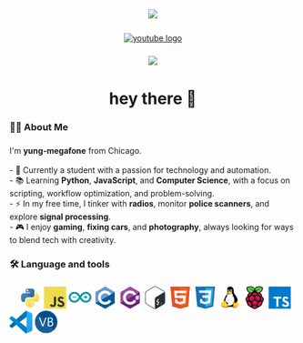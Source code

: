 <div align="center">
  <img height="150" src="https://avatars.githubusercontent.com/u/61205646"  />
</div>

###

<div align="center">
  <a href="https://www.youtube.com/@yung-megafone" target="_blank"><img src="https://img.shields.io/static/v1?message=Youtube&logo=youtube&label=&color=FF0000&logoColor=white&labelColor=&style=for-the-badge" height="25" alt="youtube logo"  /></a>
</div>

###

<div align="center">
  <img src="https://visitor-badge.laobi.icu/badge?page_id=yung-megafone"  />
</div>

###

<h1 align="center">hey there 👋</h1>

###

<h3 align="left">👩‍💻  About Me</h3>

###

<p align="left">
  I'm <strong>yung-megafone</strong> from Chicago.<br><br>
  - 🔭 Currently a student with a passion for technology and automation.<br>
  - 📚 Learning <strong>Python</strong>, <strong>JavaScript</strong>, and <strong>Computer Science</strong>, with a focus on scripting, workflow optimization, and problem-solving.<br>
  - ⚡ In my free time, I tinker with <strong>radios</strong>, monitor <strong>police scanners</strong>, and explore <strong>signal processing</strong>.<br>
  - 🎮 I enjoy <strong>gaming</strong>, <strong>fixing cars</strong>, and <strong>photography</strong>, always looking for ways to blend tech with creativity.<br>
</p>

###

<h3 align="left">🛠 Language and tools</h3>

###

<div align="left">
  <img width="12" />
  <img src="https://github.com/devicons/devicon/blob/master/icons/python/python-original.svg" height="40" alt="Python Logo" />
  <img src="https://github.com/devicons/devicon/blob/master/icons/javascript/javascript-original.svg" height="40" alt="Javascript Logo" />
  <img src="https://github.com/devicons/devicon/blob/master/icons/arduino/arduino-original.svg" height="40" alt="Arduino Logo" />
  <img src="https://github.com/devicons/devicon/blob/master/icons/c/c-original.svg" height="40" alt="C Logo" />
  <img src="https://github.com/devicons/devicon/blob/master/icons/csharp/csharp-original.svg" height="40" alt="C# Logo" />
  <img src="https://github.com/devicons/devicon/blob/master/icons/bash/bash-original.svg" height="40" alt="Bash Logo" />
  <img src="https://github.com/devicons/devicon/blob/master/icons/html5/html5-original.svg" height="40" alt="HTML5 Logo" />
  <img src="https://github.com/devicons/devicon/blob/master/icons/css3/css3-original.svg" height="40" alt="CSS3 Logo" />
  <img src="https://github.com/devicons/devicon/blob/master/icons/linux/linux-original.svg" height="40" alt="Linux Logo" />
  <img src="https://github.com/devicons/devicon/blob/master/icons/raspberrypi/raspberrypi-original.svg" height="40" alt="Raspberry PI Logo" />
  <img src="https://github.com/devicons/devicon/blob/master/icons/typescript/typescript-original.svg" height="40" alt="Typescript Logo" />
  <img src="https://github.com/devicons/devicon/blob/master/icons/vscode/vscode-original.svg" height="40" alt="VS Code Logo" />
  <img src="https://github.com/devicons/devicon/blob/master/icons/visualbasic/visualbasic-original.svg" height="40" alt="Visual Basic Logo" />
</div>

###
